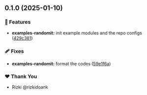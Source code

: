 ## 0.1.0 (2025-01-10)

### 🚀 Features

- **examples-randomit:** init example modules and the repo configs ([429c381](https://github.com/rizkidoank/tf-modules/commit/429c381))

### 🩹 Fixes

- **examples-randomit:** format the codes ([59e1f6a](https://github.com/rizkidoank/tf-modules/commit/59e1f6a))

### ❤️ Thank You

- Rizki @rizkidoank